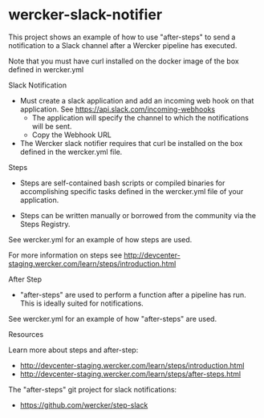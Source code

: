 # wercker-slack-notifier

This project shows an example of how to use "after-steps" to send a notification to a Slack channel after a Wercker pipeline has executed.

Note that you must have curl installed on the docker image of the box defined in wercker.yml

Slack Notification
- Must create a slack application and add an incoming web hook on that application.
See https://api.slack.com/incoming-webhooks
  - The application will specify the channel to which the notifications will be sent.
  - Copy the Webhook URL
- The Wercker slack notifier requires that curl be installed on the box defined in the wercker.yml file.
  
Steps
- Steps are self-contained bash scripts or compiled binaries for accomplishing 
specific tasks defined in the wercker.yml file of your application. 

- Steps can be written manually or borrowed from the community via the Steps Registry.

See wercker.yml for an example of how steps are used.

For more information on steps see http://devcenter-staging.wercker.com/learn/steps/introduction.html

After Step
- "after-steps" are used to perform a function after a pipeline has run.  This is ideally suited for notifications.

See wercker.yml for an example of how "after-steps" are used.


Resources

Learn more about steps and after-step: 
- http://devcenter-staging.wercker.com/learn/steps/introduction.html
- http://devcenter-staging.wercker.com/learn/steps/after-steps.html

The "after-steps" git project for slack notifications:
- https://github.com/wercker/step-slack